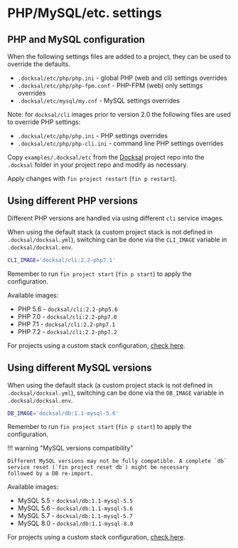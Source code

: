# PHP/MySQL/etc. settings

<a name="configuration"></a>
## PHP and MySQL configuration

When the following settings files are added to a project, they can be used to override the defaults.

- `.docksal/etc/php/php.ini` - global PHP (web and cli) settings overrides
- `.docksal/etc/php/php-fpm.conf` - PHP-FPM (web) only settings overrides
- `.docksal/etc/mysql/my.cnf` - MySQL settings overrides

Note: for `docksal/cli` images prior to version 2.0 the following files are used to override PHP settings:

- `.docksal/etc/php/php.ini` - PHP settings overrides
- `.docksal/etc/php/php-cli.ini` - command line PHP settings overrides

Copy `examples/.docksal/etc` from the [Docksal](https://github.com/docksal/docksal) project repo into the `.docksal` 
folder in your project repo and modify as necessary.

Apply changes with `fin project restart` (`fin p restart`).

<a name="php-versions"></a>
## Using different PHP versions

Different PHP versions are handled via using different `cli` service images.  

When using the default stack (a custom project stack is not defined in `.docksal/docksal.yml`), switching can be done 
via the `CLI_IMAGE` variable in `.docksal/docksal.env`.

```bash
CLI_IMAGE='docksal/cli:2.2-php7.1'
```

Remember to run `fin project start` (`fin p start`) to apply the configuration.

Available images:

- PHP 5.6 - `docksal/cli:2.2-php5.6`
- PHP 7.0 - `docksal/cli:2.2-php7.0`
- PHP 7.1 - `docksal/cli:2.2-php7.1`
- PHP 7.2 - `docksal/cli:2.2-php7.2`

For projects using a custom stack configuration, [check here](../advanced/stack-config.md#php-version).

<a name="mysql-versions"></a>
## Using different MySQL versions

When using the default stack (a custom project stack is not defined in `.docksal/docksal.yml`), switching can be done 
via the `DB_IMAGE` variable in `.docksal/docksal.env`.

```bash
DB_IMAGE='docksal/db:1.1-mysql-5.6'
```

Remember to run `fin project start` (`fin p start`) to apply the configuration.

!!! warning "MySQL versions compatibility"

    Different MySQL versions may not be fully compatible. A complete `db` service reset (`fin project reset db`) might be necessary
    followed by a DB re-import.

Available images:

- MySQL 5.5 - `docksal/db:1.1-mysql-5.5`
- MySQL 5.6 - `docksal/db:1.1-mysql-5.6`
- MySQL 5.7 - `docksal/db:1.1-mysql-5.7`
- MySQL 8.0 - `docksal/db:1.1-mysql-8.0`

For projects using a custom stack configuration, [check here](../advanced/stack-config.md#mysql-version).
